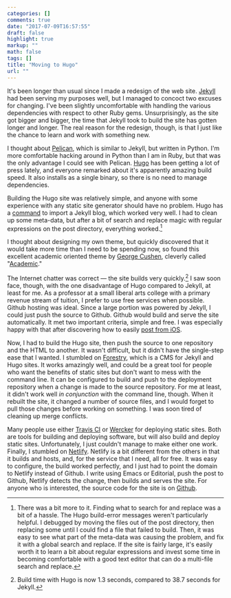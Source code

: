 ```yaml
---
categories: []
comments: true
date: "2017-07-09T16:57:55"
draft: false
highlight: true
markup: ""
math: false
tags: []
title: "Moving to Hugo"
url: ""
---
```


It's been longer than usual since I made a redesign of the web site. [Jekyll](https://jekyllrb.com) had been serving my purposes well, but I managed to concoct two excuses for changing. I've been slightly uncomfortable with handling the various dependencies with respect to other Ruby gems. Unsurprisingly, as the site got bigger and bigger, the time that Jekyll took to build the site has gotten longer and longer. The real reason for the redesign, though, is that I just like the chance to learn and work with something new.

I thought about [Pelican](https://blog.getpelican.com), which is similar to Jekyll, but written in Python. I'm more comfortable hacking around in Python than I am in Ruby, but that was the only advantage I could see with Pelican. [Hugo](https://gohugo.io) has been getting a lot of press lately, and everyone remarked about it's apparently amazing build speed. It also installs as a single binary, so there is no need to manage dependencies.

Building the Hugo site was relatively simple, and anyone with some experience with any static site generator should have no problem. Hugo has a [command](https://gohugo.io/commands/hugo_import_jekyll/) to import a Jekyll blog, which worked very well. I had to clean up some meta-data, but after a bit of search and replace magic with regular expressions on the post directory, everything worked.[^1] 

I thought about designing my own theme, but quickly discovered that it would take more time than I need to be spending now, so found this excellent academic oriented theme by [George Cushen](https://georgecushen.com), cleverly called "[Academic](https://github.com/gcushen/hugo-academic)." 

The Internet chatter was correct — the site builds very quickly.[^2] I saw soon face, though, with the one disadvantage of Hugo compared to Jekyll, at least for me. As a professor at a small liberal arts college with a primary revenue stream of tuition, I prefer to use free services when possible. Github hosting was ideal. Since a large portion was powered by Jekyll, I could just push the source to Github. Github would build and serve the site automatically. It met two important criteria, simple and free. I was especially happy with that after discovering how to easily [post from iOS](http://randyridenour.net/2017/06/21/jekyll-ios-workflow/).

Now, I had to build the Hugo site, then push the source to one repository and the HTML to another. It wasn't difficult, but it didn't have the single-step ease that I wanted. I stumbled on [Forestry](https://forestry.io), which is a CMS for Jekyll and Hugo sites. It works amazingly well, and could be a great tool for people who want the benefits of static sites but don't want to mess with the command line. It can be configured to build and push to the deployment repository when a change is made to the source repository.  For me at least, it didn't work well *in conjunction* with the command line, though. When it rebuilt the site, it changed a number of source files, and I would forget to pull those changes before working on something. I was soon tired of cleaning up merge conflicts. 

Many people use either [Travis CI](https://www.travis-ci.org) or [Wercker](http://www.wercker.com) for deploying static sites. Both are tools for building and deploying software, but will also build and deploy static sites. Unfortunately, I just couldn't manage to make either one work. Finally, I stumbled on [Netlify](https://www.netlify.com). Netlify is a bit different from the others in that it builds and hosts, and, for the service that I need, all for free. It was easy to configure, the build worked perfectly, and I just had to point the domain to Netlify instead of Github. I write using Emacs or Editorial, push the post to Github, Netlify detects the change, then builds and serves the site. For anyone who is interested, the source code for the site is on [Github](https://github.com/rlridenour/blog).

[^1]: There was a bit more to it. Finding what to search for and replace was a bit of a hassle. The Hugo build-error messages weren't particularly helpful. I debugged by moving the files out of the post directory, then replacing some until I could find a file that failed to build. Then, it was easy to see what part of the meta-data was causing the problem, and fix it with a global search and replace. If the site is fairly large, it's easily worth it to learn a bit about regular expressions and invest some time in becoming comfortable with a good text editor that can do a multi-file search and replace.

[^2]: Build time with Hugo is now 1.3 seconds, compared to 38.7 seconds for Jekyll.
